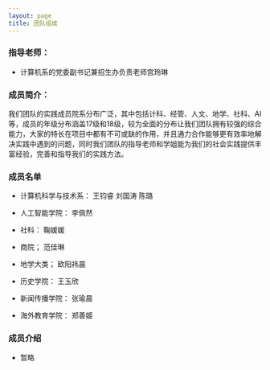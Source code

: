 ```yaml
---
layout: page
title: 团队组成
---
```

### 指导老师：
- 计算机系的党委副书记兼招生办负责老师宫玲琳 
### 成员简介：
我们团队的实践成员院系分布广泛，其中包括计科、经管、人文、地学、社科、AI等，成员的年级分布涵盖17级和18级，较为全面的分布让我们团队拥有较强的综合能力，大家的特长在项目中都有不可或缺的作用，并且通力合作能够更有效率地解决实践中遇到的问题，同时我们团队的指导老师和学姐能为我们的社会实践提供丰富经验，完善和指导我们的实践方法。
### 成员名单

- 计算机科学与技术系： 王钧睿 刘国涛 陈璐

- 人工智能学院： 李佩然

- 社科： 鞠媛媛

- 商院； 范佳琳

- 地学大类； 欧阳祎晨

- 历史学院： 王玉欣

- 新闻传播学院： 张瑜晨

- 海外教育学院： 郑善姬

### 成员介绍

- 暂略

